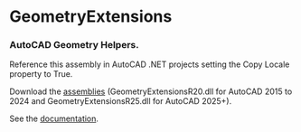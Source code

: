 # GeometryExtensions
### AutoCAD Geometry Helpers.

Reference this assembly in AutoCAD .NET projects setting the Copy Locale property to True.

Download the [assemblies](https://gilecad.azurewebsites.net/Resources/GeometryExtensions.zip) (GeometryExtensionsR20.dll for AutoCAD 2015 to 2024 and GeometryExtensionsR25.dll for AutoCAD 2025+).

See the [documentation](https://gilecad.azurewebsites.net/Resources/GeometryExtensionsHelp/index.html).

